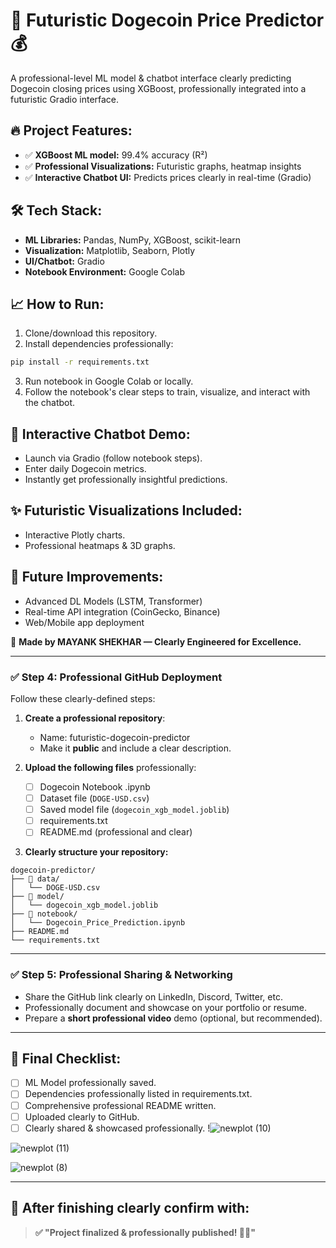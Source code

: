 # 🚀 Futuristic Dogecoin Price Predictor 💰

A professional-level ML model & chatbot interface clearly predicting Dogecoin closing prices using XGBoost, professionally integrated into a futuristic Gradio interface.

## 🔥 Project Features:
- ✅ **XGBoost ML model:** 99.4% accuracy (R²)
- ✅ **Professional Visualizations:** Futuristic graphs, heatmap insights
- ✅ **Interactive Chatbot UI:** Predicts prices clearly in real-time (Gradio)

## 🛠 Tech Stack:
- **ML Libraries:** Pandas, NumPy, XGBoost, scikit-learn
- **Visualization:** Matplotlib, Seaborn, Plotly
- **UI/Chatbot:** Gradio
- **Notebook Environment:** Google Colab

## 📈 How to Run:
1. Clone/download this repository.
2. Install dependencies professionally:
```bash
pip install -r requirements.txt
```
3. Run notebook in Google Colab or locally.
4. Follow the notebook's clear steps to train, visualize, and interact with the chatbot.

## 🤖 Interactive Chatbot Demo:
* Launch via Gradio (follow notebook steps).
* Enter daily Dogecoin metrics.
* Instantly get professionally insightful predictions.

## ✨ Futuristic Visualizations Included:
* Interactive Plotly charts.
* Professional heatmaps & 3D graphs.

## 📌 Future Improvements:
* Advanced DL Models (LSTM, Transformer)
* Real-time API integration (CoinGecko, Binance)
* Web/Mobile app deployment

🌟 **Made by MAYANK SHEKHAR — Clearly Engineered for Excellence.**

---

### ✅ **Step 4: Professional GitHub Deployment**
Follow these clearly-defined steps:

1. **Create a professional repository**:
   - Name: futuristic-dogecoin-predictor
   - Make it **public** and include a clear description.

2. **Upload the following files** professionally:
   - [ ] Dogecoin Notebook .ipynb
   - [ ] Dataset file (`DOGE-USD.csv`)
   - [ ] Saved model file (`dogecoin_xgb_model.joblib`)
   - [ ] requirements.txt
   - [ ] README.md (professional and clear)

3. **Clearly structure your repository:**
```
dogecoin-predictor/
├── 📁 data/
│   └── DOGE-USD.csv
├── 📁 model/
│   └── dogecoin_xgb_model.joblib
├── 📁 notebook/
│   └── Dogecoin_Price_Prediction.ipynb
├── README.md
└── requirements.txt
```

---

### ✅ **Step 5: Professional Sharing & Networking**
- Share the GitHub link clearly on LinkedIn, Discord, Twitter, etc.
- Professionally document and showcase on your portfolio or resume.
- Prepare a **short professional video** demo (optional, but recommended).

---

## 🎉 **Final Checklist:**
- [ ] ML Model professionally saved.
- [ ] Dependencies professionally listed in requirements.txt.
- [ ] Comprehensive professional README written.
- [ ] Uploaded clearly to GitHub.
- [ ] Clearly shared & showcased professionally.
!![newplot (10)](https://github.com/user-attachments/assets/880850f0-9f34-4589-9cb4-e270ec092080)

![newplot (11)](https://github.com/user-attachments/assets/a78e18ac-36b8-4a6b-8c76-f9fd1c720e8e)


![newplot (8)](https://github.com/user-attachments/assets/4a52321c-b793-410f-b1e9-c05a808759d0)

---

## 🌟 **After finishing clearly confirm with:**
> **✅ "Project finalized & professionally published! 🚀🌟"**

